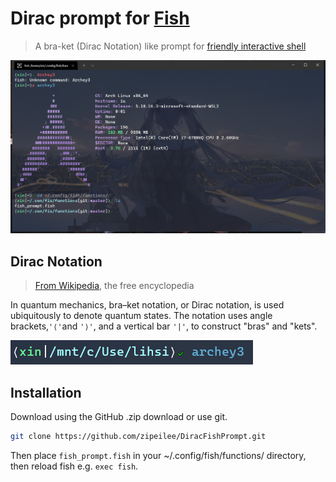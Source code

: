 # Dirac prompt for [Fish](https://fishshell.com/)
> A bra-ket (Dirac Notation) like prompt for [friendly interactive shell](https://github.com/fish-shell/fish-shell)

![Screenshot](./screenshot1.png)
## Dirac Notation
>  [From Wikipedia](https://en.wikipedia.org/wiki/Bra%E2%80%93ket_notation), the free encyclopedia

In quantum mechanics, bra–ket notation, or Dirac notation, is used ubiquitously to denote quantum states. The notation uses angle brackets,`'⟨'`and `'⟩'`, and a vertical bar `'|'`, to construct "bras" and "kets".

![screenshot2](./screenshot2.png)
## Installation
Download using the GitHub .zip download or use git.
```bash
git clone https://github.com/zipeilee/DiracFishPrompt.git 
```
Then place `fish_prompt.fish` in your ~/.config/fish/functions/ directory, then reload fish e.g. `exec fish`.
